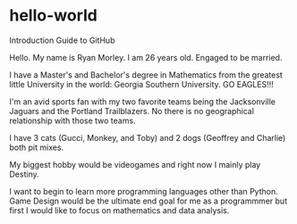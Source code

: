 # hello-world
Introduction Guide to GitHub

Hello. My name is Ryan Morley.
I am 26 years old.
Engaged to be married. 

I have a Master's and Bachelor's degree in Mathematics from the greatest little University in the world: Georgia Southern University.
GO EAGLES!!!

I'm an avid sports fan with my two favorite teams being the Jacksonville Jaguars and the Portland Trailblazers. No there is no geographical relationship with those two teams. 

I have 3 cats (Gucci, Monkey, and Toby) and 2 dogs (Geoffrey and Charlie) both pit mixes. 

My biggest hobby would be videogames and right now I mainly play Destiny. 

I want to begin to learn more programming languages other than Python. Game Design would be the ultimate end goal for me as a programmmer but first I would like to focus on mathematics and data analysis. 
